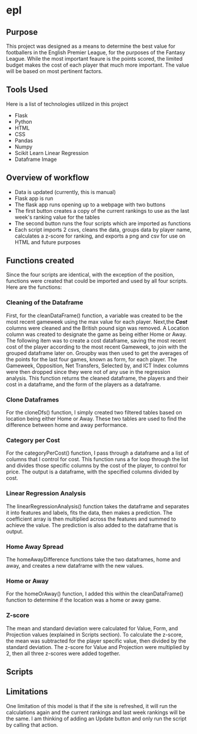 # epl

## Purpose

This project was designed as a means to determine the best value
for footballers in the English Premier League, for the purposes of the Fantasy
League. While the most important feaure is the points scored, the limited
budget makes the cost of each player that much more important. The value will
be based on most pertinent factors.

## Tools Used

Here is a list of technologies utilized in this project
* Flask
* Python
* HTML
* CSS
* Pandas
* Numpy
* Scikit Learn Linear Regression
* Dataframe Image

## Overview of workflow

* Data is updated (currently, this is manual)
* Flask app is run
* The flask app runs opening up to a webpage with two buttons
* The first button creates a copy of the current rankings to use as the last week's ranking value for the tables
* The second button runs the four scripts which are imported as functions
* Each script imports 2 csvs, cleans the data, groups data by player name, calculates a z-score for ranking, and exports a png and csv
    for use on HTML and future purposes


## Functions created

Since the four scripts are identical, with the exception of the position, functions were created that could be imported and used by all four scripts. Here are the functions:


### Cleaning of the Dataframe

First, for the cleanDataFrame() function, a variable was created to be the most
recent gameweek using the max value for each player. Next,the ***_Cost_*** columns were cleaned and
the British pound sign was removed. A Location column was created to designate the game as
being either Home or Away. The following item was to create a cost dataframe,
saving the most recent cost of the player according to the most recent
Gameweek, to join with the grouped dataframe later on. Groupby was then used to
get the averages of the points for the last four games, known as form, for
each player. The Gameweek, Opposition, Net Transfers, Selected
by, and ICT Index columns were then dropped since they were not of any use in the regression
analysis. This function returns the cleaned dataframe, the players and their cost in a dataframe, and the form of the players as a dataframe.

### Clone Dataframes

For the cloneDfs() function, I simply created two filtered tables based on
location being either Home or Away. These two tables are used to find the
difference between home and away performance.

### Category per Cost

For the categoryPerCost() function, I pass through a dataframe and a list of columns that I control for cost. This function runs a for loop through the list and divides those specific columns by the cost of the player, to control for price. The output is a dataframe, with the specified columns divided by cost.

### Linear Regression Analysis

The linearRegressionAnalysis() function takes the dataframe and separates it into features and labels, fits the data, then makes a prediction. The coefficient array is then multiplied across the features and summed to achieve the value. The prediction is also added to the dataframe that is output.

### Home Away Spread

The homeAwayDifference functions take the two dataframes, home and away, and creates a new dataframe with the new values.

### Home or Away

For the homeOrAway() function, I added this within the cleanDataFrame() function to determine if the location was a home or away game.

### Z-score

The mean and standard deviation were calculated for Value, Form, and Projection values (explained in Scripts section). To calculate the z-score, the mean was subtracted for the player specific value, then divided by the standard deviation. The z-score for Value and Projection were multiplied by 2, then all three z-scores were added together.

## Scripts




## Limitations

One limitation of this model is that if the site is refreshed, it will run the calculations again and the current rankings and last week rankings will be the same. I am thinking of adding an Update button and only run the script by calling that action.
